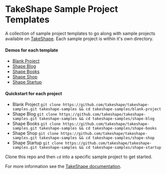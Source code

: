 # TakeShape Sample Project Templates

A collection of sample project templates to go along with sample projects available on [TakeShape](https://www.takeshape.io). Each sample project is within it's own directory.

#### Demos for each template
- [Blank Project](https://blank-project.takeshapesampleproject.com)
- [Shape Blog](https://shape-blog.takeshapesampleproject.com)
- [Shape Books](https://shape-books.takeshapesampleproject.com)
- [Shape Shop](https://shape-shop.takeshapesampleproject.com)
- [Shape Startup](https://shape-startup.takeshapesampleproject.com)

#### Quickstart for each project
- Blank Project `git clone https://github.com/takeshape/takeshape-samples.git takeshape-samples && cd takeshape-samples/blank-project`
- Shape Blog `git clone https://github.com/takeshape/takeshape-samples.git takeshape-samples && cd takeshape-samples/shape-blog`
- Shape Books `git clone https://github.com/takeshape/takeshape-samples.git takeshape-samples && cd takeshape-samples/shape-books`
- Shape Shop `git clone https://github.com/takeshape/takeshape-samples.git takeshape-samples && cd takeshape-samples/shape-shop`
- Shape Startup `git clone https://github.com/takeshape/takeshape-samples.git takeshape-samples && cd takeshape-samples/shape-startup`

Clone this repo and then `cd` into a specific sample project to get started.

For more information see the [TakeShape documentation](https://www.takeshape.io/docs/quickstart/).
